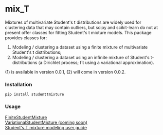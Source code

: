 # mix_T

Mixtures of multivariate Student's t distributions are widely used for clustering
data that may contain outliers, but scipy and scikit-learn do not at present
offer classes for fitting Student's t mixture models. This package provides classes
for:

1) Modeling / clustering a dataset using a finite mixture of multivariate Student's
t distributions;
2) Modeling / clustering a dataset using an infinite mixture of Student's t-
distributions (a Dirichlet process; fit using a variational approximation).

(1) is available in version 0.0.1, (2) will come in version 0.0.2.

### Installation

    pip install studenttmixture

### Usage

[FiniteStudentMixture](https://github.com/jlparkI/mix_T/blob/main/Documentation/Finite_Mixture_Docs.md)<br>
[VariationalStudentMixture (coming soon)](https://github.com/jlparkI/mix_T/blob/main/Documentation/Variational_Mixture_Docs.md)<br>
[Student's T mixture modeling user guide](https://github.com/jlparkI/mix_T/blob/main/Documentation/Tutorial.md)<br>

